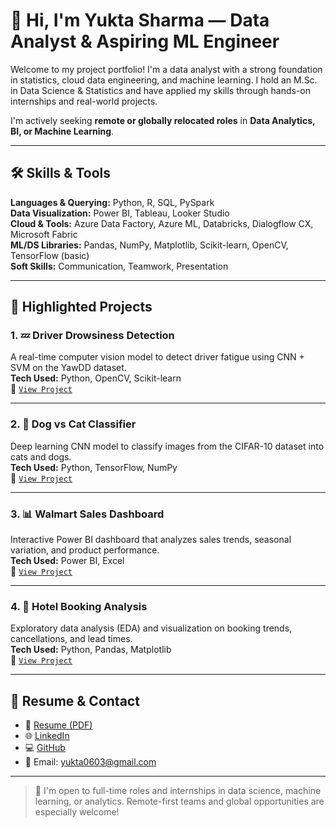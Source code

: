 # 👋 Hi, I'm Yukta Sharma — Data Analyst & Aspiring ML Engineer

Welcome to my project portfolio! I'm a data analyst with a strong foundation in statistics, cloud data engineering, and machine learning. I hold an M.Sc. in Data Science & Statistics and have applied my skills through hands-on internships and real-world projects.

I'm actively seeking **remote or globally relocated roles** in **Data Analytics, BI, or Machine Learning**.

---

## 🛠️ Skills & Tools

**Languages & Querying:** Python, R, SQL, PySpark  
**Data Visualization:** Power BI, Tableau, Looker Studio  
**Cloud & Tools:** Azure Data Factory, Azure ML, Databricks, Dialogflow CX, Microsoft Fabric  
**ML/DS Libraries:** Pandas, NumPy, Matplotlib, Scikit-learn, OpenCV, TensorFlow (basic)  
**Soft Skills:** Communication, Teamwork, Presentation

---

## 🚀 Highlighted Projects

### 1. 💤 Driver Drowsiness Detection  
A real-time computer vision model to detect driver fatigue using CNN + SVM on the YawDD dataset.  
**Tech Used:** Python, OpenCV, Scikit-learn  
📂 [`View Project`](https://github.com/yukusharma/projects/driver-drowsiness-detection)

---

### 2. 🐶 Dog vs Cat Classifier  
Deep learning CNN model to classify images from the CIFAR-10 dataset into cats and dogs.  
**Tech Used:** Python, TensorFlow, NumPy  
📂 [`View Project`](https://github.com/yukusharma/projects/dog-cat-classifier)

---

### 3. 📊 Walmart Sales Dashboard  
Interactive Power BI dashboard that analyzes sales trends, seasonal variation, and product performance.  
**Tech Used:** Power BI, Excel  
📂 [`View Project`](https://github.com/yukusharma/projects/walmart-sales-dashboard)

---

### 4. 🏨 Hotel Booking Analysis  
Exploratory data analysis (EDA) and visualization on booking trends, cancellations, and lead times.  
**Tech Used:** Python, Pandas, Matplotlib  
📂 [`View Project`](https://github.com/yukusharma/projects/hotel-booking-analysis)

---

## 📃 Resume & Contact

- 🔗 [Resume (PDF)](https://drive.google.com/file/d/1BehJxWkFeMx6V6YI1tTa58RK6B7QYqJZ/view?usp=drivesdk)  
- 🌐 [LinkedIn](https://linkedin.com/in/yukta-sharma06)  
- 💻 [GitHub](https://github.com/yukusharma/projects)  
- 📩 Email: yukta0603@gmail.com  

---

> 🎯 I'm open to full-time roles and internships in data science, machine learning, or analytics. Remote-first teams and global opportunities are especially welcome!

